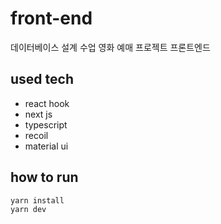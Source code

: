 # front-end

데이터베이스 설계 수업 영화 예매 프로젝트 프론트엔드

## used tech

-   react hook
-   next js
-   typescript
-   recoil
-   material ui

## how to run

```sh
yarn install
yarn dev
```
